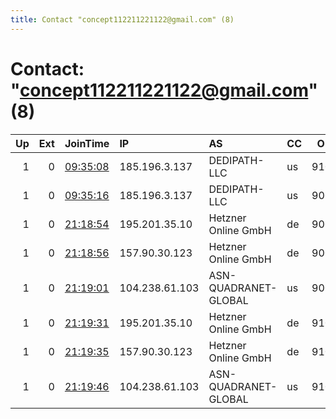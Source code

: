 ```yaml
---
title: Contact "concept112211221122@gmail.com" (8)
---
```


# Contact: "concept112211221122@gmail.com" (8)

|   Up |   Ext | JoinTime                                                                                              | IP             | AS                   | CC   |   ORp |   Dirp | OS    | Version   | Nickname   |   eFamMembers |
|-----:|------:|:------------------------------------------------------------------------------------------------------|:---------------|:---------------------|:-----|------:|-------:|:------|:----------|:-----------|--------------:|
|    1 |     0 | [09:35:08](https://nusenu.github.io/OrNetStats/w/relay/0BDF3D52CC357DDF1D3E135B9C984A6CD292B306.html) | 185.196.3.137  | DEDIPATH-LLC         | us   |  9100 |      0 | Linux | 0.4.6.8   | Unnamed    |             8 |
|    1 |     0 | [09:35:16](https://nusenu.github.io/OrNetStats/w/relay/78747F4EDF53A6CCAAAC9F9F4E91683FDFE4A02D.html) | 185.196.3.137  | DEDIPATH-LLC         | us   |  9000 |      0 | Linux | 0.4.6.8   | Unnamed    |             8 |
|    1 |     0 | [21:18:54](https://nusenu.github.io/OrNetStats/w/relay/059D6E3E206C9E78D9F321E24E8160858FD9D68F.html) | 195.201.35.10  | Hetzner Online GmbH  | de   |  9000 |      0 | Linux | 0.4.6.8   | Unnamed    |             8 |
|    1 |     0 | [21:18:56](https://nusenu.github.io/OrNetStats/w/relay/AB10640802A97D1D14B15041EA9832279B173123.html) | 157.90.30.123  | Hetzner Online GmbH  | de   |  9000 |      0 | Linux | 0.4.6.8   | Unnamed    |             8 |
|    1 |     0 | [21:19:01](https://nusenu.github.io/OrNetStats/w/relay/9CE530F798DC61E9BF669CCB41CC6D12DC555520.html) | 104.238.61.103 | ASN-QUADRANET-GLOBAL | us   |  9000 |      0 | Linux | 0.4.6.8   | Unnamed    |             8 |
|    1 |     0 | [21:19:31](https://nusenu.github.io/OrNetStats/w/relay/880DDB27F9D869C940B143B72BEA7BBC97F29EBD.html) | 195.201.35.10  | Hetzner Online GmbH  | de   |  9100 |      0 | Linux | 0.4.6.8   | Unnamed    |             8 |
|    1 |     0 | [21:19:35](https://nusenu.github.io/OrNetStats/w/relay/0DD81106E80AB02C45B1DA0B503F8EBFB0F6E4ED.html) | 157.90.30.123  | Hetzner Online GmbH  | de   |  9100 |      0 | Linux | 0.4.6.8   | Unnamed    |             8 |
|    1 |     0 | [21:19:46](https://nusenu.github.io/OrNetStats/w/relay/13990628136FB5F71FBEAEDF374E0D5CC6F6ECF4.html) | 104.238.61.103 | ASN-QUADRANET-GLOBAL | us   |  9100 |      0 | Linux | 0.4.6.8   | Unnamed    |             8 |
